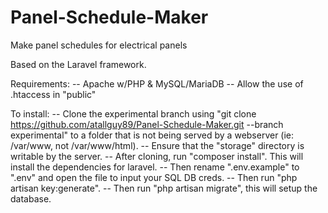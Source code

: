 # Panel-Schedule-Maker
Make panel schedules for electrical panels

Based on the Laravel framework.

Requirements:
-- Apache w/PHP & MySQL/MariaDB
-- Allow the use of .htaccess in "public"

To install:
-- Clone the experimental branch using "git clone https://github.com/atallguy89/Panel-Schedule-Maker.git --branch experimental" to a folder that is not being served by a webserver (ie: /var/www, not /var/www/html).
-- Ensure that the "storage" directory is writable by the server.
-- After cloning, run "composer install". This will install the dependencies for laravel.
-- Then rename ".env.example" to ".env" and open the file to input your SQL DB creds.
-- Then run "php artisan key:generate".
-- Then run "php artisan migrate", this will setup the database.
